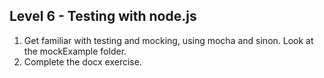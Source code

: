 Level 6 - Testing with node.js
------------------------------

1. Get familiar with testing and mocking, using mocha and sinon. Look at the mockExample folder.
2. Complete the docx exercise.